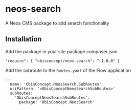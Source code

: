 # neos-search
A Neos CMS package to add search functionality

## Installation
Add the package in your site package composer.json

`"require": {
     "obisconcept/neos-search": "~1.0.0"
 }`
 
 Add the subroute to the `Routes.yaml` of the Flow application
 
```
---
  name: 'ObisConcept.NeosSearch.SubRoutes'
  uriPattern: '<ObisConceptNeosSearchSubRoutes>'
  subRoutes:
    'ObisConceptNeosSearchSubRoutes':
      package: 'ObisConcept.NeosSearch'
```
